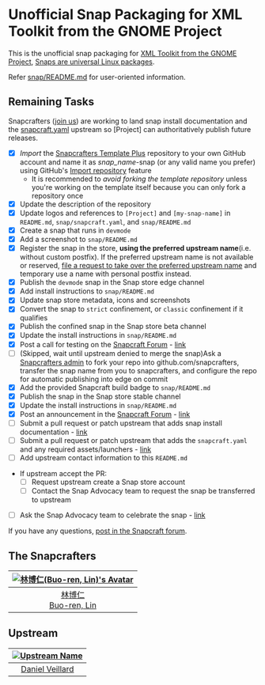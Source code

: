 # Unofficial Snap Packaging for XML Toolkit from the GNOME Project
This is the unofficial snap packaging for [XML Toolkit from the GNOME Project](http://www.xmlsoft.org), [Snaps are universal Linux packages](https://snapcraft.io).

Refer [snap/README.md](snap/README.md) for user-oriented information.

## Remaining Tasks
Snapcrafters ([join us](https://forum.snapcraft.io/t/join-snapcrafters/1325)) are working to land snap install documentation and the [snapcraft.yaml](https://github.com/Lin-Buo-Ren/snapcrafters-template-plus/blob/master/snap/snapcraft.yaml) upstream so [Project] can authoritatively publish future releases.

- [x] *Import* the [Snapcrafters Template Plus](https://github.com/Lin-Buo-Ren/snapcrafters-template-plus) repository to your own GitHub account and name it as _snap_name_-snap (or any valid name you prefer) using GitHub's [Import repository](https://github.com/new/import) feature
  - It is recommended to *avoid forking the template repository* unless you're working on the template itself because you can only fork a repository once
- [x] Update the description of the repository
- [x] Update logos and references to `[Project]` and `[my-snap-name]` in `README.md`, `snap/snapcraft.yaml`, and `snap/README.md`
- [x] Create a snap that runs in `devmode`
- [x] Add a screenshot to `snap/README.md`
- [x] Register the snap in the store, **using the preferred upstream name**(i.e. without custom postfix).  If the preferred upstream name is not available or reserved, [file a request to take over the preferred upstream name](https://dashboard.snapcraft.io/register-snap) and temporary use a name with personal postfix instead.
- [x] Publish the `devmode` snap in the Snap store edge channel
- [x] Add install instructions to `snap/README.md`
- [x] Update snap store metadata, icons and screenshots
- [x] Convert the snap to `strict` confinement, or `classic` confinement if it qualifies
- [x] Publish the confined snap in the Snap store beta channel
- [x] Update the install instructions in `snap/README.md`
- [x] Post a call for testing on the [Snapcraft Forum](https://forum.snapcraft.io) - [link](https://forum.snapcraft.io/t/call-for-testing-libxml2-utils/6917)
- [ ] (Skipped, wait until upstream denied to merge the snap)Ask a [Snapcrafters admin](https://github.com/orgs/snapcrafters/people?query=%20role%3Aowner) to fork your repo into github.com/snapcrafters, transfer the snap name from you to snapcrafters, and configure the repo for automatic publishing into edge on commit
- [x] Add the provided Snapcraft build badge to `snap/README.md`
- [x] Publish the snap in the Snap store stable channel
- [x] Update the install instructions in `snap/README.md`
- [x] Post an announcement in the [Snapcraft Forum](https://forum.snapcraft.io) - [link](https://forum.snapcraft.io/t/unofficial-snap-packaging-for-xml-toolkit-from-the-gnome-project/6947)
- [ ] Submit a pull request or patch upstream that adds snap install documentation - [link]()
- [ ] Submit a pull request or patch upstream that adds the `snapcraft.yaml` and any required assets/launchers - [link]()
- [ ] Add upstream contact information to this `README.md`
- If upstream accept the PR:
  - [ ] Request upstream create a Snap store account
  - [ ] Contact the Snap Advocacy team to request the snap be transferred to upstream
- [ ] Ask the Snap Advocacy team to celebrate the snap - [link]()

If you have any questions, [post in the Snapcraft forum](https://forum.snapcraft.io).

## The Snapcrafters
| [![林博仁(Buo-ren, Lin)'s Avatar](https://www.gravatar.com/avatar/66a5b84972e73e895d5d68d48b1e1e21?size=128)](https://github.com/Lin-Buo-Ren/) |
| :----------------------------------------------------------: |
|   [林博仁<br>Buo-ren, Lin](https://Lin-Buo-Ren.github.io)    |


## Upstream
| [![Upstream Name](http://gravatar.com/avatar/7696e09125323ea21a87ad8daacdc6d1?s=128)](mailto:Daniel.Veillard@w3.org) |
| :----------------------------------------------------------: |
|       [Daniel Veillard](mailto:Daniel.Veillard@w3.org)       |
